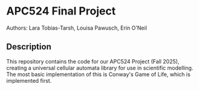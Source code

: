 # APC524 Final Project
Authors: Lara Tobias-Tarsh, Louisa Pawusch, Erin O'Neil

## Description
This repository contains the code for our APC524 Project (Fall 2025), creating a universal
cellular automata library for use in scientific modelling. The most basic implementation
of this is Conway's Game of Life, which is implemented first.
